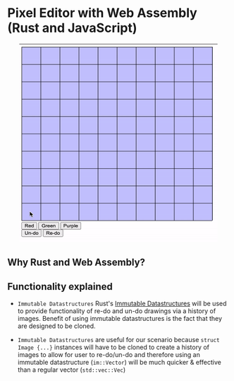 # Pixel Editor with Web Assembly (Rust and JavaScript)

<p align="center">
<img src="/img/work.gif" width="450" height="450"  />
</p>

## Why Rust and Web Assembly?

## Functionality explained

- `Immutable Datastructures` Rust's [Immutable Datastructures](https://docs.rs/im/15.0.0/im/) will be used to provide functionality of re-do and un-do drawings via a history of images. Benefit of using immutable datastructures is the fact that they are designed to be cloned.

- `Immutable Datastructures` are useful for our scenario because `struct Image {...}` instances will have to be cloned to create a history of images to allow for user to re-do/un-do and therefore using an immutable datastructure (`im::Vector`) will be much quicker & effective than a regular vector (`std::vec::Vec`)
